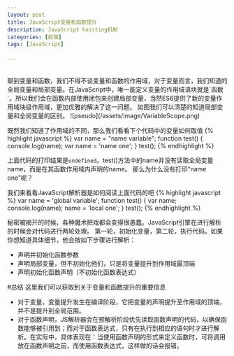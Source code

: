 ```yaml
---
layout: post
title: JavaScript变量和函数提升
description: JavaScript hoisting机制
categories: [前端]
tags: [JavaScript]

---
```


<br/>
聊到变量和函数，我们不得不谈变量和函数的作用域，对于变量而言，我们知道的全局变量和局部变量。在JavaScript中，唯一能定义变量的作用域语块就是`函数`。所以我们会在函数内部使用闭包来创建局部变量，当然ES6提供了新的变量作用域块级作用域，更加优雅的解决了这一问题。
如图我们可以清楚的知道局部变量和全局变量的区别。
![pseudo](/assets/image/VariableScope.png)

既然我们知道了作用域的不同，那么我们看看下个代码中的变量如何取值
{% highlight javascript %}
   var name = "name variable";
   function test() {
     console.log(name);
     var name = 'name one';
   }
   test();
{% endhighlight %}

上面代码的打印结果是`undefined`。test()方法中的name并没有读取全局变量name，而是在其函数作用域内声明的name。
那么为什么没有打印“name one”呢？

我们来看看JavaScript解析器是如何阅读上面代码的吧
{% highlight javascript %}
   var name = 'global variable';
   function test() {
     var name;
     console.log(name);
     name = 'local one';
   }
   test();
{% endhighlight %}

秘密被揭开的时候，各种魔术把戏都会变得很愚蠢。JavaScript引擎在进行解析的时候会对代码进行两轮处理。
第一轮，初始化变量，第二轮，执行代码。如果你想知道具体细节，他会按如下步骤进行解析：

 - 声明并初始化函数参数
 - 声明局部变量，但不初始化他们，只是将变量提升到作用域最顶端
 - 声明初始化函数声明（不初始化函数表达式）

#总结
这里我们可以获取到关于变量和函数提升的重要信息

 - 对于变量，变量提升发生在编译阶段，它把变量的声明提升至作用域的顶端，并不是提升到全局范围。
 - 对于函数声明，JS解析器会在预解析阶段优先读取函数声明的代码，以确保函数能够被引用到；而对于函数表达式，只有在执行到相应的语句时才进行解析。在实际中，具体表现在：当使用函数声明的形式来定义函数时，可将调用放在函数声明之前，而使用函数表达式，这样做的话会报错。


